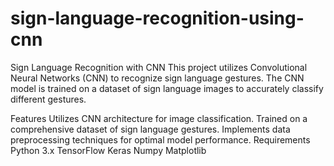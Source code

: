 # sign-language-recognition-using-cnn
Sign Language Recognition with CNN
This project utilizes Convolutional Neural Networks (CNN) to recognize sign language gestures. The CNN model is trained on a dataset of sign language images to accurately classify different gestures.

Features
Utilizes CNN architecture for image classification.
Trained on a comprehensive dataset of sign language gestures.
Implements data preprocessing techniques for optimal model performance.
Requirements
Python 3.x
TensorFlow
Keras
Numpy
Matplotlib
